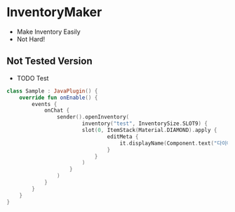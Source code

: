# InventoryMaker
- Make Inventory Easily
- Not Hard!

## Not Tested Version
- TODO Test

```kotlin
class Sample : JavaPlugin() {
    override fun onEnable() {
        events {
            onChat {
                sender().openInventory(
                        inventory("test", InventorySize.SLOT9) {
                        slot(0, ItemStack(Material.DIAMOND).apply {
                                editMeta {
                                    it.displayName(Component.text("다이아 아니고 금임"))
                                }
                            }
                        )
                    }
                )
            }
        }
    }
}
```